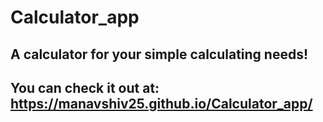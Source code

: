 # Calculator_app
## A calculator for your simple calculating needs!
## You can check it out at: https://manavshiv25.github.io/Calculator_app/

